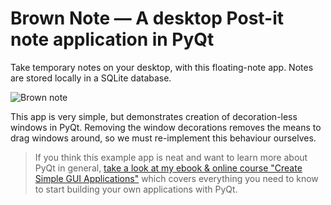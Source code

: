 # Brown Note — A desktop Post-it note application in PyQt

Take temporary notes on your desktop, with this floating-note app. Notes
are stored locally in a SQLite database.

![Brown note](screenshot-notes.png)

This app is very simple, but demonstrates creation of decoration-less windows in PyQt. Removing the window
decorations removes the means to drag windows around, so we must re-implement this behaviour ourselves.

> If you think this example app is neat and want to learn more about
PyQt in general, [take a look at my ebook & online course
"Create Simple GUI Applications"](https://martinfitzpatrick.name/create-simple-gui-applications)
which covers everything you need to know to start building your own applications with PyQt.
